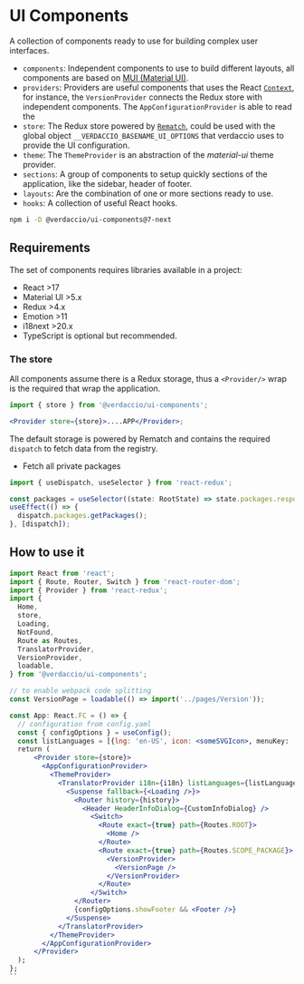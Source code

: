 # UI Components

A collection of components ready to use for building complex user interfaces.

- `components`: Independent components to use to build different layouts, all components are based on [MUI (Material UI)](https://mui.com/).
- `providers`: Providers are useful components that uses the React [`Context`](https://reactjs.org/docs/context.html), for instance, the `VersionProvider` connects the Redux store with independent components. The `AppConfigurationProvider` is able to read the
- `store`: The Redux store powered by [`Rematch`](https://rematchjs.org), could be used with the global object `__VERDACCIO_BASENAME_UI_OPTIONS` that verdaccio uses to provide the UI configuration.
- `theme`: The `ThemeProvider` is an abstraction of the _material-ui_ theme provider.
- `sections`: A group of components to setup quickly sections of the application, like the sidebar, header of footer.
- `layouts`: Are the combination of one or more sections ready to use.
- `hooks`: A collection of useful React hooks.

```bash
npm i -D @verdaccio/ui-components@7-next
```

## Requirements

The set of components requires libraries available in a project:

- React >17
- Material UI >5.x
- Redux >4.x
- Emotion >11
- i18next >20.x
- TypeScript is optional but recommended.

### The store

All components assume there is a Redux storage, thus a `<Provider/>` wrap is the required that wrap the application.

```jsx
import { store } from '@verdaccio/ui-components';

<Provider store={store}>....APP</Provider>;
```

The default storage is powered by Rematch and contains the required `dispatch` to fetch data from the registry.

- Fetch all private packages

```jsx
import { useDispatch, useSelector } from 'react-redux';

const packages = useSelector((state: RootState) => state.packages.response);
useEffect(() => {
  dispatch.packages.getPackages();
}, [dispatch]);
```

## How to use it

```jsx
import React from 'react';
import { Route, Router, Switch } from 'react-router-dom';
import { Provider } from 'react-redux';
import {
  Home,
  store,
  Loading,
  NotFound,
  Route as Routes,
  TranslatorProvider,
  VersionProvider,
  loadable,
} from '@verdaccio/ui-components';

// to enable webpack code splitting
const VersionPage = loadable(() => import('../pages/Version'));

const App: React.FC = () => {
  // configuration from config.yaml
  const { configOptions } = useConfig();
  const listLanguages = [{lng: 'en-US', icon: <someSVGIcon>, menuKey: 'lng.english'}];
  return (
      <Provider store={store}>
        <AppConfigurationProvider>
          <ThemeProvider>
            <TranslatorProvider i18n={i18n} listLanguages={listLanguages} onMount={() => {}}>
              <Suspense fallback={<Loading />}>
                <Router history={history}>
                  <Header HeaderInfoDialog={CustomInfoDialog} />
                    <Switch>
                      <Route exact={true} path={Routes.ROOT}>
                        <Home />
                      </Route>
                      <Route exact={true} path={Routes.SCOPE_PACKAGE}>
                        <VersionProvider>
                          <VersionPage />
                        </VersionProvider>
                      </Route>
                    </Switch>
                </Router>
                {configOptions.showFooter && <Footer />}
              </Suspense>
            </TranslatorProvider>
          </ThemeProvider>
        </AppConfigurationProvider>
      </Provider>
  );
};
``
```
